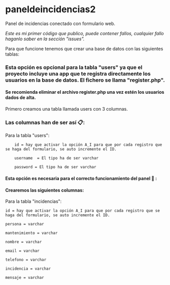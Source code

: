 # paneldeincidencias2
Panel de incidencias conectado con formulario web.

_Este es mi primer código que publico, puede contener fallos, cualquier fallo haganlo saber en la sección "issues"._

Para que funcione tenemos que crear una base de datos con las siguientes tablas:


### Esta opción  es opcional para la tabla "users" ya que el proyecto incluye una app que te registra directamente los usuarios en la base de datos. El fichero se llama "register.php".

#### Se recomienda eliminar el archivo register.php una vez estén los usuarios dados de alta.


		
Primero creamos una  tabla llamada users con 3 columnas.

### Las columnas han de ser así 📋:

Para la tabla "users":


		id = hay que activar la opción A_I para que por cada registro que se haga del formulario, se auto incremente el ID.

		username  = El tipo ha de ser varchar 

		password = El tipo ha de ser varchar
		
		
#### Esta opción es necesaria para el correcto funcionamiento del panel 🔧 :

#### Crearemos las siguientes columnas: 

Para la tabla "incidencias":

	id = hay que activar la opción A_I para que por cada registro que se haga del formulario, se auto incremente el ID.

	persona = varchar

	mantenimiento = varchar

	nombre = varchar

	email = varchar

	telefono = varchar

	incidencia = varchar

	mensaje = varchar

